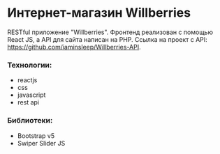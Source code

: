 # Интернет-магазин Willberries

RESTful приложение "Willberries". Фронтенд реализован с помощью React JS, а API для сайта написан на PHP.
Ссылка на проект с API: https://github.com/iaminsleep/Willberries-API.

### Технологии:

- reactjs
- css
- javascript
- rest api

### Библиотеки:

- Bootstrap v5
- Swiper Slider JS
